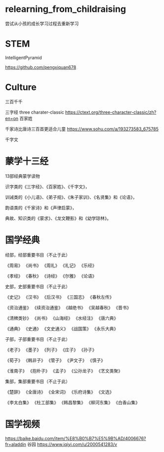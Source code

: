# relearning_from_childraising
尝试从小孩的成长学习过程去重新学习


# STEM

IntelligentPyramid

https://github.com/pengxiquan678


# Culture

三百千千

三字经
three charater-classic
https://ctext.org/three-character-classic/zh?en=on
百家姓

千家诗比唐诗三百首更适合儿童
https://www.sohu.com/a/193273583_675785

千字文

# 蒙学十三经

13部经典蒙学读物

识字类的《三字经》、《百家姓》、《千字文》，

训诫类的《小儿语》、《弟子规》、《朱子家训》、《名贤集》和《论语》，

韵语类的《千家诗》和《声律启蒙》，

典故、知识类的《蒙求》、《龙文鞭影》和《幼学琼林》。

# 国学经典
经部，经部重要书目（不止于此）

《周易》	《尚书》	《周礼》	《礼记》	《乐经》

《孝经》	《春秋》	《诗经》	《尔雅》	《论语》

史部，史部重要书目（不止于此）

《史记》	《汉书》	《后汉书》	《三国志》	《春秋左传》

《资治通鉴》	《续资治通鉴》	《越绝书》	《吴越春秋》	《晋书》

《清稗类钞》	《尚书》	《山海经》	《水经注》	《唐六典》

《通典》	《史通》	《文史通义》	《战国策》	《永乐大典》

子部，子部重要书目（不止于此）

《老子》	《墨子》	《列子》	《庄子》	《孙子》

《荀子》	《韩非子》	《管子》	《尹文子》	《慎子》

《淮南子》	《抱朴子》	《孟子》	《公孙龙子》	《艺文类聚》

集部，集部重要书目（不止于此）

《楚辞》	《全唐诗》	《全宋词》	《乐府诗集》	《文选》

《李太白集》	《杜工部集》	《韩昌黎集》	《柳河东集》	《白香山集》

#  国学视频

https://baike.baidu.com/item/%E8%B0%B7%E5%9B%AD/4006676?fr=aladdin
谷园
https://www.iqiyi.com/u/2000541283/v

